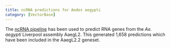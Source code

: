 ```yaml
---
title: ncRNA predictions for Aedes aegypti
category: [VectorBase]
---
```

The <a href="/info/genome/genebuild/ncrna.html">ncRNA pipeline</a> has been used to predict RNA genes from the <em>Ae. aegypti</em> Liverpool assembly AaegL2. This generated 1,658 predictions which have been included in the AaegL2.2 geneset.
